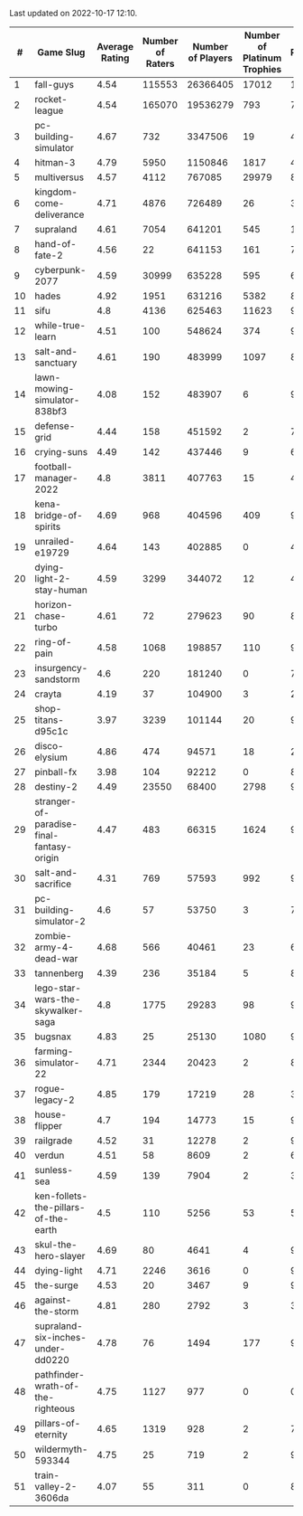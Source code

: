 Last updated on 2022-10-17 12:10.


|#|Game Slug|Average Rating|Number of Raters|Number of Players|Number of Platinum Trophies|Max Rarity (%)|
|---|---|---|---|---|---|---|
|1|fall-guys|4.54|115553|26366405|17012|1|
|2|rocket-league|4.54|165070|19536279|793|74|
|3|pc-building-simulator|4.67|732|3347506|19|47|
|4|hitman-3|4.79|5950|1150846|1817|48|
|5|multiversus|4.57|4112|767085|29979|80|
|6|kingdom-come-deliverance|4.71|4876|726489|26|30|
|7|supraland|4.61|7054|641201|545|100|
|8|hand-of-fate-2|4.56|22|641153|161|72|
|9|cyberpunk-2077|4.59|30999|635228|595|61|
|10|hades|4.92|1951|631216|5382|89|
|11|sifu|4.8|4136|625463|11623|96|
|12|while-true-learn|4.51|100|548624|374|93|
|13|salt-and-sanctuary|4.61|190|483999|1097|83|
|14|lawn-mowing-simulator-838bf3|4.08|152|483907|6|90|
|15|defense-grid|4.44|158|451592|2|79|
|16|crying-suns|4.49|142|437446|9|65|
|17|football-manager-2022|4.8|3811|407763|15|48|
|18|kena-bridge-of-spirits|4.69|968|404596|409|94|
|19|unrailed-e19729|4.64|143|402885|0|40|
|20|dying-light-2-stay-human|4.59|3299|344072|12|47|
|21|horizon-chase-turbo|4.61|72|279623|90|83|
|22|ring-of-pain|4.58|1068|198857|110|97|
|23|insurgency-sandstorm|4.6|220|181240|0|7|
|24|crayta|4.19|37|104900|3|23|
|25|shop-titans-d95c1c|3.97|3239|101144|20|98|
|26|disco-elysium|4.86|474|94571|18|28|
|27|pinball-fx|3.98|104|92212|0|86|
|28|destiny-2|4.49|23550|68400|2798|97|
|29|stranger-of-paradise-final-fantasy-origin|4.47|483|66315|1624|98|
|30|salt-and-sacrifice|4.31|769|57593|992|91|
|31|pc-building-simulator-2|4.6|57|53750|3|70|
|32|zombie-army-4-dead-war|4.68|566|40461|23|66|
|33|tannenberg|4.39|236|35184|5|80|
|34|lego-star-wars-the-skywalker-saga|4.8|1775|29283|98|98|
|35|bugsnax|4.83|25|25130|1080|97|
|36|farming-simulator-22|4.71|2344|20423|2|83|
|37|rogue-legacy-2|4.85|179|17219|28|36|
|38|house-flipper|4.7|194|14773|15|93|
|39|railgrade|4.52|31|12278|2|98|
|40|verdun|4.51|58|8609|2|68|
|41|sunless-sea|4.59|139|7904|2|37|
|42|ken-follets-the-pillars-of-the-earth|4.5|110|5256|53|55|
|43|skul-the-hero-slayer|4.69|80|4641|4|96|
|44|dying-light|4.71|2246|3616|0|98|
|45|the-surge|4.53|20|3467|9|94|
|46|against-the-storm|4.81|280|2792|3|39|
|47|supraland-six-inches-under-dd0220|4.78|76|1494|177|99|
|48|pathfinder-wrath-of-the-righteous|4.75|1127|977|0|0.1|
|49|pillars-of-eternity|4.65|1319|928|2|79|
|50|wildermyth-593344|4.75|25|719|2|90|
|51|train-valley-2-3606da|4.07|55|311|0|88|
